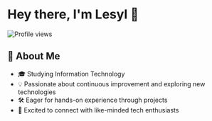 # Hey there, I'm Lesyl 👋

![Profile views](https://gpvc.arturio.dev/lesyladriano)

## 🚀 About Me

- 🎓 Studying Information Technology
- 💡 Passionate about continuous improvement and exploring new technologies
- 🛠️ Eager for hands-on experience through projects
- 🤝 Excited to connect with like-minded tech enthusiasts
